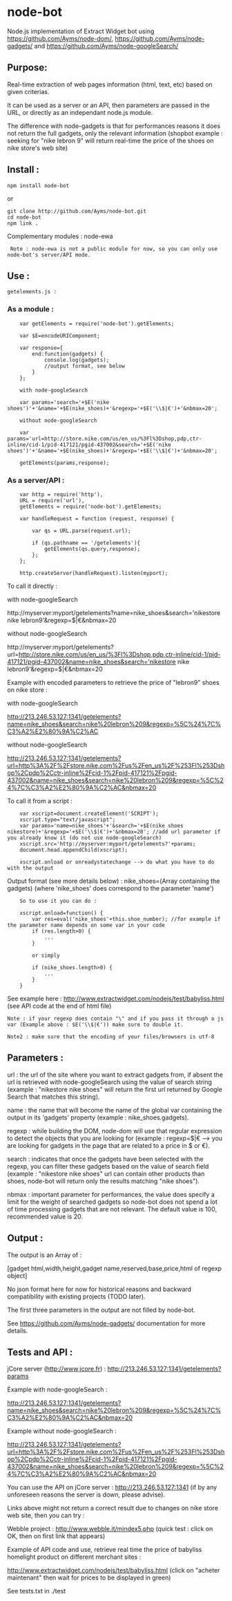 node-bot
===

Node.js implementation of Extract Widget bot using https://github.com/Ayms/node-dom/, https://github.com/Ayms/node-gadgets/ and https://github.com/Ayms/node-googleSearch/

## Purpose:

Real-time extraction of web pages information (html, text, etc) based on given criterias.

It can be used as a server or an API, then parameters are passed in the URL, or directly as an independant node.js module.

The difference with node-gadgets is that for performances reasons it does not return the full gadgets, only the relevant information (shopbot example : seeking for "nike lebron 9" will return real-time the price of the shoes on nike store's web site)

## Install :

    npm install node-bot

or

    git clone http://github.com/Ayms/node-bot.git
    cd node-bot
    npm link .
	
Complementary modules :
	 node-ewa
	 
	 Note : node-ewa is not a public module for now, so you can only use node-bot's server/API mode. 

## Use :

	getelements.js :
	
### As a module :
	
````
	var getElements = require('node-bot').getElements;
	
	var $E=encodeURIComponent;
	
	var response={
		end:function(gadgets) {
			console.log(gadgets);
			//output format, see below
		}
	};
	
	with node-googleSearch
	
	var params='search='+$E('nike shoes')'+'&name='+$E(nike_shoes)+'&regexp='+$E('\\$|€')+'&nbmax=20';
	
	without node-googleSearch
	
	var params='url=http://store.nike.com/us/en_us/%3Fl%3Dshop,pdp,ctr-inline/cid-1/pid-417121/pgid-437002&search='+$E('nike shoes')'+'&name='+$E(nike_shoes)+'&regexp='+$E('\\$|€')+'&nbmax=20';

	getElements(params,response);
````
### As a server/API :
	
````
	var http = require('http'),  
	URL = require('url'),
	getElements = require('node-bot').getElements;

	var handleRequest = function (request, response) {
	  
		var qs = URL.parse(request.url);
		  
		if (qs.pathname == '/getelements'){
			getElements(qs.query,response);
		};
	};

	http.createServer(handleRequest).listen(myport);
````
To call it directly :

with node-googleSearch

http://myserver:myport/getelements?name=nike_shoes&search='nikestore nike lebron9'&regexp=\$|€&nbmax=20

without node-googleSearch

http://myserver:myport/getelements?url=http://store.nike.com/us/en_us/%3Fl%3Dshop,pdp,ctr-inline/cid-1/pid-417121/pgid-437002&name=nike_shoes&search='nikestore nike lebron9'&regexp=\$|€&nbmax=20

Example with encoded parameters to retrieve the price of "lebron9" shoes on nike store :

with node-googleSearch

http://213.246.53.127:1341/getelements?name=nike_shoes&search=nike%20lebron%209&regexp=%5C%24%7C%C3%A2%E2%80%9A%C2%AC

without node-googleSearch

http://213.246.53.127:1341/getelements?url=http%3A%2F%2Fstore.nike.com%2Fus%2Fen_us%2F%253Fl%253Dshop%2Cpdp%2Cctr-inline%2Fcid-1%2Fpid-417121%2Fpgid-437002&name=nike_shoes&search=nike%20lebron%209&regexp=%5C%24%7C%C3%A2%E2%80%9A%C2%AC&nbmax=20

To call it from a script :

````
	var xscript=document.createElement('SCRIPT');
	xscript.type="text/javascript";
	var params='name=nike_shoes'+'&search='+$E(nike shoes nikestore)+'&regexp='+$E('\\$|€')+'&nbmax=20'; //add url parameter if you already know it (do not use node-googleSearch)
	xscript.src='http://myserver:myport/getelements?'+params;
	document.head.appendChild(xscript);

	xscript.onload or onreadystatechange --> do what you have to do with the output
````

Output format (see more details below) : nike_shoes=(Array containing the gadgets) (where 'nike_shoes' does correspond to the parameter 'name')

````
	So to use it you can do :
	
	xscript.onload=function() {
		var res=eval('nike_shoes'+this.shoe_number); //for example if the parameter name depends on some var in your code
		if (res.length>0) {
			...
		}
		
		or simply
		
		if (nike_shoes.length>0) {
			...
		}
	}
````

See example here : http://www.extractwidget.com/nodejs/test/babyliss.html (see API code at the end of html file)

	Note : if your regexp does contain "\" and if you pass it through a js var (Example above : $E('\\$|€')) make sure to double it.
	
	Note2 : make sure that the encoding of your files/browsers is utf-8

## Parameters :

url : the url of the site where you want to extract gadgets from, if absent the url is retrieved with node-googleSearch using the value of search string (example : "nikestore nike shoes" will return the first url returned by Google Search that matches this string).

name : the name that will become the name of the global var containing the output in its 'gadgets' property (example : nike_shoes.gadgets).

regexp : while building the DOM, node-dom will use that regular expression to detect the objects that you are looking for (example : regexp=\$|€ --> you are looking for gadgets in the page that are related to a price in $ or €).

search : indicates that once the gadgets have been selected with the regexp, you can filter these gadgets based on the value of search field (example : "nikestore nike shoes" url can contain other products than shoes, node-bot will return only the results matching "nike shoes").

nbmax : important parameter for performances, the value does specify a limit for the weight of searched gadgets so node-bot does not spend a lot of time processing gadgets that are not relevant. The default value is 100, recommended value is 20.

## Output :

The output is an Array of :

[gadget html,width,height,gadget name,reserved,base,price,html of regexp object]

No json format here for now for historical reasons and backward compatibility with existing projects (TODO later).

The first three parameters in the output are not filled by node-bot.

See https://github.com/Ayms/node-gadgets/ documentation for more details.
	
## Tests and API :

jCore server (http://www.jcore.fr) : http://213.246.53.127:1341/getelements?params

Example with node-googleSearch :

http://213.246.53.127:1341/getelements?name=nike_shoes&search=nike%20lebron%209&regexp=%5C%24%7C%C3%A2%E2%80%9A%C2%AC&nbmax=20

Example without node-googleSearch :

http://213.246.53.127:1341/getelements?url=http%3A%2F%2Fstore.nike.com%2Fus%2Fen_us%2F%253Fl%253Dshop%2Cpdp%2Cctr-inline%2Fcid-1%2Fpid-417121%2Fpgid-437002&name=nike_shoes&search=nike%20lebron%209&regexp=%5C%24%7C%C3%A2%E2%80%9A%C2%AC&nbmax=20

You can use the API on jCore server : http://213.246.53.127:1341 (if by any unforeseen reasons the server is down, please advise).

Links above might not return a correct result due to changes on nike store web site, then you can try :

Webble project : http://www.webble.it/mindex5.php (quick test : click on OK, then on first link that appears)

Example of API code and use, retrieve real time the price of babyliss homelight product on different merchant sites :

http://www.extractwidget.com/nodejs/test/babyliss.html (click on "acheter maintenant" then wait for prices to be displayed in green)

See tests.txt in ./test
